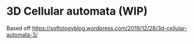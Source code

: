 # 3D Cellular automata (WIP)


Based off https://softologyblog.wordpress.com/2019/12/28/3d-cellular-automata-3/
